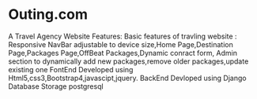 # Outing.com
A Travel Agency Website
Features:
Basic features of travling website :
Responsive NavBar adjustable to device size,Home Page,Destination Page,Packages Page,OffBeat Packages,Dynamic conract form,
Admin section to dynamically add new packages,remove older packages,update existing one
FontEnd Developed using Html5,css3,Bootstrap4,javascipt,jquery.
BackEnd Devloped using Django
Database Storage postgresql
